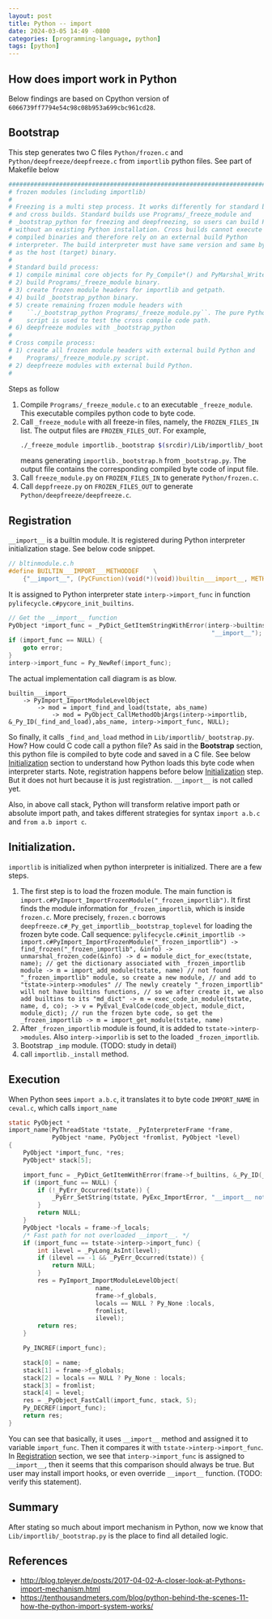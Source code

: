 ```yaml
---
layout: post
title: Python -- import
date: 2024-03-05 14:49 -0800
categories: [programming-language, python]
tags: [python]
---
```


## How does import work in Python

Below findings are based on Cpython version of
`6066739ff7794e54c98c08b953a699cbc961cd28`.

## Bootstrap

This step generates two C files `Python/frozen.c` and
`Python/deepfreeze/deepfreeze.c` from `importlib` python files. See part of
Makefile below

```Makefile
############################################################################
# frozen modules (including importlib)
#
# Freezing is a multi step process. It works differently for standard builds
# and cross builds. Standard builds use Programs/_freeze_module and
# _bootstrap_python for freezing and deepfreezing, so users can build Python
# without an existing Python installation. Cross builds cannot execute
# compiled binaries and therefore rely on an external build Python
# interpreter. The build interpreter must have same version and same bytecode
# as the host (target) binary.
#
# Standard build process:
# 1) compile minimal core objects for Py_Compile*() and PyMarshal_Write*().
# 2) build Programs/_freeze_module binary.
# 3) create frozen module headers for importlib and getpath.
# 4) build _bootstrap_python binary.
# 5) create remaining frozen module headers with
#    ``./_bootstrap_python Programs/_freeze_module.py``. The pure Python
#    script is used to test the cross compile code path.
# 6) deepfreeze modules with _bootstrap_python
#
# Cross compile process:
# 1) create all frozen module headers with external build Python and
#    Programs/_freeze_module.py script.
# 2) deepfreeze modules with external build Python.
#
```

Steps as follow

1. Compile `Programs/_freeze_module.c` to an executable `_freeze_module`. This
   executable compiles python code to byte code.
2. Call `_freeze_module` with all freeze-in files, namely, the
   `FROZEN_FILES_IN` list. The output files are `FROZEN_FILES_OUT`. For
   example,
   ```bash
   ./_freeze_module importlib._bootstrap $(srcdir)/Lib/importlib/_bootstrap.py Python/frozen_modules/importlib._bootstrap.h
   ```
   means generating `importlib._bootstrap.h` from `_bootstrap.py`. The output
   file contains the corresponding compiled byte code of input file.
3. Call `freeze_module.py` on `FROZEN_FILES_IN` to generate `Python/frozen.c`.
4. Call `deppfreeze.py` on `FROZEN_FILES_OUT` to generate
   `Python/deepfreeze/deepfreeze.c`.

## Registration

`__import__` is a builtin module. It is registered during Python interpreter
initialization stage. See below code snippet.

```C
// bltinmodule.c.h
#define BUILTIN___IMPORT___METHODDEF    \
    {"__import__", (PyCFunction)(void(*)(void))builtin___import__, METH_FASTCALL|METH_KEYWORDS, builtin___import____doc__},

```

It is assigned to Python interpreter state `interp->import_func` in function
`pylifecycle.c#pycore_init_builtins`.

```C
// Get the __import__ function
PyObject *import_func = _PyDict_GetItemStringWithError(interp->builtins,
                                                        "__import__");
if (import_func == NULL) {
    goto error;
}
interp->import_func = Py_NewRef(import_func);
```

The actual implementation call diagram is as blow.

```
builtin___import__
    -> PyImport_ImportModuleLevelObject
        -> mod = import_find_and_load(tstate, abs_name)
            -> mod = PyObject_CallMethodObjArgs(interp->importlib, &_Py_ID(_find_and_load),abs_name, interp->import_func, NULL);
```

So finally, it calls `_find_and_load` method in `Lib/importlib/_bootstrap.py`.
How? How could C code call a python file? As said in the **Bootstrap** section,
this python file is compiled to byte code and saved in a C file. See below
[Initialization](#initialization) section to understand how Python loads this
byte code when interpreter starts. Note, registration happens before below
[Initialization](#initialization) step. But it does not hurt because it is just
registration. `__import__` is not called yet.

Also, in above call stack, Python will transform relative import path or
absolute import path, and takes different strategies for syntax `import a.b.c`
and `from a.b import c`.

## Initialization.

`importlib` is initialized when python interpreter is initialized. There are a
few steps.

1. The first step is to load the frozen module. The main function is
   `import.c#PyImport_ImportFrozenModule("_frozen_importlib")`. It first finds
   the module information for `_frozen_importlib`, which is inside `frozen.c`.
   More precisely, `frozen.c` borrows
   `deepfreeze.c#_Py_get_importlib__bootstrap_toplevel` for loading the frozen
   byte code. Call sequence:
   `pylifecycle.c#init_importlib -> import.c#PyImport_ImportFrozenModule("_frozen_importlib") -> find_frozen("_frozen_importlib", &info) -> unmarshal_frozen_code(&info) -> d = module_dict_for_exec(tstate, name); // get the dictionary associated with _frozen_importlib module -> m = import_add_module(tstate, name) // not found "_frozen_importlib" module, so create a new module, // and add to "tstate->interp->modules" // The newly creately "_frozen_importlib" will not have builtins functions, // so we after create it, we also add builtins to its "md_dict" -> m = exec_code_in_module(tstate, name, d, co); -> v = PyEval_EvalCode(code_object, module_dict, module_dict); // run the frozen byte code, so get the _frozen_importlib -> m = import_get_module(tstate, name)`
2. After `_frozen_importlib` module is found, it is added to
   `tstate->interp->modules`. Also `interp->imporlib` is set to the loaded
   `_frozen_importlib`.
3. Bootstrap `_imp` module. (TODO: study in detail)
4. call `importlib._install` method.

## Execution

When Python sees `import a.b.c`, it translates it to byte code `IMPORT_NAME` in
`ceval.c`, which calls `import_name`

```C
static PyObject *
import_name(PyThreadState *tstate, _PyInterpreterFrame *frame,
            PyObject *name, PyObject *fromlist, PyObject *level)
{
    PyObject *import_func, *res;
    PyObject* stack[5];

    import_func = _PyDict_GetItemWithError(frame->f_builtins, &_Py_ID(__import__));
    if (import_func == NULL) {
        if (!_PyErr_Occurred(tstate)) {
            _PyErr_SetString(tstate, PyExc_ImportError, "__import__ not found");
        }
        return NULL;
    }
    PyObject *locals = frame->f_locals;
    /* Fast path for not overloaded __import__. */
    if (import_func == tstate->interp->import_func) {
        int ilevel = _PyLong_AsInt(level);
        if (ilevel == -1 && _PyErr_Occurred(tstate)) {
            return NULL;
        }
        res = PyImport_ImportModuleLevelObject(
                        name,
                        frame->f_globals,
                        locals == NULL ? Py_None :locals,
                        fromlist,
                        ilevel);
        return res;
    }

    Py_INCREF(import_func);

    stack[0] = name;
    stack[1] = frame->f_globals;
    stack[2] = locals == NULL ? Py_None : locals;
    stack[3] = fromlist;
    stack[4] = level;
    res = _PyObject_FastCall(import_func, stack, 5);
    Py_DECREF(import_func);
    return res;
}
```

You can see that basically, it uses `__import__` method and assigned it to
variable `import_func`. Then it compares it with `tstate->interp->import_func`.
In [Registration](##Registration) section, we see that `interp->import_func` is
assigned to `__import__`, then it seems that this comparison should always be
true. But user may install import hooks, or even override `__import__`
function. (TODO: verify this statement).

## Summary

After stating so much about import mechanism in Python, now we know that
`Lib/importlib/_bootstrap.py` is the place to find all detailed logic.

## References

- http://blog.tpleyer.de/posts/2017-04-02-A-closer-look-at-Pythons-import-mechanism.html
- https://tenthousandmeters.com/blog/python-behind-the-scenes-11-how-the-python-import-system-works/
